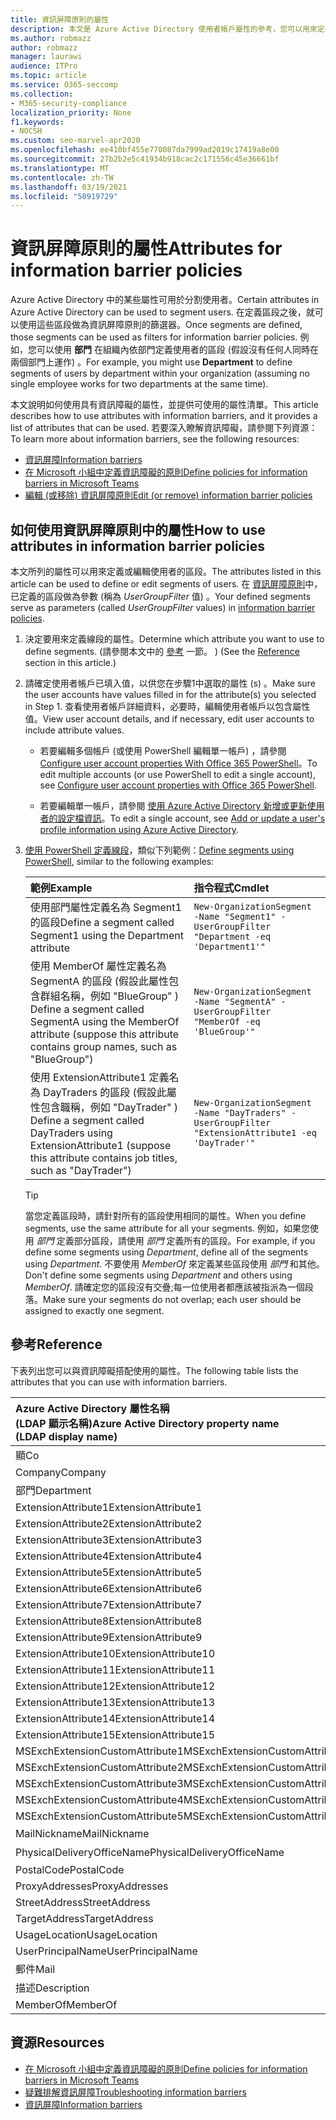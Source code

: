 ```yaml
---
title: 資訊屏障原則的屬性
description: 本文是 Azure Active Directory 使用者帳戶屬性的參考，您可以用來定義資訊屏障段。
ms.author: robmazz
author: robmazz
manager: laurawi
audience: ITPro
ms.topic: article
ms.service: O365-seccomp
ms.collection:
- M365-security-compliance
localization_priority: None
f1.keywords:
- NOCSH
ms.custom: seo-marvel-apr2020
ms.openlocfilehash: ee410bf455e770087da7999ad2019c17419a8e00
ms.sourcegitcommit: 27b2b2e5c41934b918cac2c171556c45e36661bf
ms.translationtype: MT
ms.contentlocale: zh-TW
ms.lasthandoff: 03/19/2021
ms.locfileid: "50919729"
---
```

# <a name="attributes-for-information-barrier-policies"></a><span data-ttu-id="b797f-103">資訊屏障原則的屬性</span><span class="sxs-lookup"><span data-stu-id="b797f-103">Attributes for information barrier policies</span></span>

<span data-ttu-id="b797f-104">Azure Active Directory 中的某些屬性可用於分割使用者。</span><span class="sxs-lookup"><span data-stu-id="b797f-104">Certain attributes in Azure Active Directory can be used to segment users.</span></span> <span data-ttu-id="b797f-105">在定義區段之後，就可以使用這些區段做為資訊屏障原則的篩選器。</span><span class="sxs-lookup"><span data-stu-id="b797f-105">Once segments are defined, those segments can be used as filters for information barrier policies.</span></span> <span data-ttu-id="b797f-106">例如，您可以使用 **部門** 在組織內依部門定義使用者的區段 (假設沒有任何人同時在兩個部門上運作) 。</span><span class="sxs-lookup"><span data-stu-id="b797f-106">For example, you might use **Department** to define segments of users by department within your organization (assuming no single employee works for two departments at the same time).</span></span>

<span data-ttu-id="b797f-107">本文說明如何使用具有資訊障礙的屬性，並提供可使用的屬性清單。</span><span class="sxs-lookup"><span data-stu-id="b797f-107">This article describes how to use attributes with information barriers, and it provides a list of attributes that can be used.</span></span> <span data-ttu-id="b797f-108">若要深入瞭解資訊障礙，請參閱下列資源：</span><span class="sxs-lookup"><span data-stu-id="b797f-108">To learn more about information barriers, see the following resources:</span></span>

- [<span data-ttu-id="b797f-109">資訊屏障</span><span class="sxs-lookup"><span data-stu-id="b797f-109">Information barriers</span></span>](information-barriers.md)
- [<span data-ttu-id="b797f-110">在 Microsoft 小組中定義資訊障礙的原則</span><span class="sxs-lookup"><span data-stu-id="b797f-110">Define policies for information barriers in Microsoft Teams</span></span>](information-barriers-policies.md)
- [<span data-ttu-id="b797f-111">編輯 (或移除) 資訊屏障原則</span><span class="sxs-lookup"><span data-stu-id="b797f-111">Edit (or remove) information barrier policies</span></span>](information-barriers-edit-segments-policies.md)

## <a name="how-to-use-attributes-in-information-barrier-policies"></a><span data-ttu-id="b797f-112">如何使用資訊屏障原則中的屬性</span><span class="sxs-lookup"><span data-stu-id="b797f-112">How to use attributes in information barrier policies</span></span>

<span data-ttu-id="b797f-113">本文所列的屬性可以用來定義或編輯使用者的區段。</span><span class="sxs-lookup"><span data-stu-id="b797f-113">The attributes listed in this article can be used to define or edit segments of users.</span></span> <span data-ttu-id="b797f-114">在 [資訊屏障原則](information-barriers-policies.md)中，已定義的區段做為參數 (稱為 *UserGroupFilter* 值) 。</span><span class="sxs-lookup"><span data-stu-id="b797f-114">Your defined segments serve as parameters (called *UserGroupFilter* values) in [information barrier policies](information-barriers-policies.md).</span></span>

1. <span data-ttu-id="b797f-115">決定要用來定義線段的屬性。</span><span class="sxs-lookup"><span data-stu-id="b797f-115">Determine which attribute you want to use to define segments.</span></span> <span data-ttu-id="b797f-116"> (請參閱本文中的 [參考](#reference) 一節。 ) </span><span class="sxs-lookup"><span data-stu-id="b797f-116">(See the [Reference](#reference) section in this article.)</span></span>

2. <span data-ttu-id="b797f-117">請確定使用者帳戶已填入值，以供您在步驟1中選取的屬性 (s) 。</span><span class="sxs-lookup"><span data-stu-id="b797f-117">Make sure the user accounts have values filled in for the attribute(s) you selected in Step 1.</span></span> <span data-ttu-id="b797f-118">查看使用者帳戶詳細資料，必要時，編輯使用者帳戶以包含屬性值。</span><span class="sxs-lookup"><span data-stu-id="b797f-118">View user account details, and if necessary, edit user accounts to include attribute values.</span></span> 

    - <span data-ttu-id="b797f-119">若要編輯多個帳戶 (或使用 PowerShell 編輯單一帳戶) ，請參閱 [Configure user account properties With Office 365 PowerShell](../enterprise/configure-user-account-properties-with-microsoft-365-powershell.md)。</span><span class="sxs-lookup"><span data-stu-id="b797f-119">To edit multiple accounts (or use PowerShell to edit a single account), see [Configure user account properties with Office 365 PowerShell](../enterprise/configure-user-account-properties-with-microsoft-365-powershell.md).</span></span>

    - <span data-ttu-id="b797f-120">若要編輯單一帳戶，請參閱 [使用 Azure Active Directory 新增或更新使用者的設定檔資訊](/azure/active-directory/fundamentals/active-directory-users-profile-azure-portal)。</span><span class="sxs-lookup"><span data-stu-id="b797f-120">To edit a single account, see [Add or update a user's profile information using Azure Active Directory](/azure/active-directory/fundamentals/active-directory-users-profile-azure-portal).</span></span>

3. <span data-ttu-id="b797f-121">[使用 PowerShell 定義線段](information-barriers-policies.md#define-segments-using-powershell)，類似下列範例：</span><span class="sxs-lookup"><span data-stu-id="b797f-121">[Define segments using PowerShell](information-barriers-policies.md#define-segments-using-powershell), similar to the following examples:</span></span>

    |<span data-ttu-id="b797f-122">**範例**</span><span class="sxs-lookup"><span data-stu-id="b797f-122">**Example**</span></span>|<span data-ttu-id="b797f-123">**指令程式**</span><span class="sxs-lookup"><span data-stu-id="b797f-123">**Cmdlet**</span></span>|
    |:----------|:---------|
    | <span data-ttu-id="b797f-124">使用部門屬性定義名為 Segment1 的區段</span><span class="sxs-lookup"><span data-stu-id="b797f-124">Define a segment called Segment1 using the Department attribute</span></span> | `New-OrganizationSegment -Name "Segment1" -UserGroupFilter "Department -eq 'Department1'"` |
    | <span data-ttu-id="b797f-125">使用 MemberOf 屬性定義名為 SegmentA 的區段 (假設此屬性包含群組名稱，例如 "BlueGroup" ) </span><span class="sxs-lookup"><span data-stu-id="b797f-125">Define a segment called SegmentA using the MemberOf attribute (suppose this attribute contains group names, such as "BlueGroup")</span></span> | `New-OrganizationSegment -Name "SegmentA" -UserGroupFilter "MemberOf -eq 'BlueGroup'"` |
    | <span data-ttu-id="b797f-126">使用 ExtensionAttribute1 定義名為 DayTraders 的區段 (假設此屬性包含職稱，例如 "DayTrader" ) </span><span class="sxs-lookup"><span data-stu-id="b797f-126">Define a segment called DayTraders using ExtensionAttribute1 (suppose this attribute contains job titles, such as "DayTrader")</span></span> | `New-OrganizationSegment -Name "DayTraders" -UserGroupFilter "ExtensionAttribute1 -eq 'DayTrader'"` |

    > [!TIP]
    > <span data-ttu-id="b797f-127">當您定義區段時，請針對所有的區段使用相同的屬性。</span><span class="sxs-lookup"><span data-stu-id="b797f-127">When you define segments, use the same attribute for all your segments.</span></span> <span data-ttu-id="b797f-128">例如，如果您使用 *部門* 定義部分區段，請使用 *部門* 定義所有的區段。</span><span class="sxs-lookup"><span data-stu-id="b797f-128">For example, if you define some segments using *Department*, define all of the segments using *Department*.</span></span> <span data-ttu-id="b797f-129">不要使用 *MemberOf* 來定義某些區段使用 *部門* 和其他。</span><span class="sxs-lookup"><span data-stu-id="b797f-129">Don't define some segments using *Department* and others using *MemberOf*.</span></span> <span data-ttu-id="b797f-130">請確定您的區段沒有交疊;每一位使用者都應該被指派為一個段落。</span><span class="sxs-lookup"><span data-stu-id="b797f-130">Make sure your segments do not overlap; each user should be assigned to exactly one segment.</span></span>

## <a name="reference"></a><span data-ttu-id="b797f-131">參考</span><span class="sxs-lookup"><span data-stu-id="b797f-131">Reference</span></span>

<span data-ttu-id="b797f-132">下表列出您可以與資訊障礙搭配使用的屬性。</span><span class="sxs-lookup"><span data-stu-id="b797f-132">The following table lists the attributes that you can use with information barriers.</span></span>

|<span data-ttu-id="b797f-133">**Azure Active Directory 屬性名稱 <br/> (LDAP 顯示名稱)**</span><span class="sxs-lookup"><span data-stu-id="b797f-133">**Azure Active Directory property name<br/>(LDAP display name)**</span></span>|<span data-ttu-id="b797f-134">**Exchange 屬性名稱**</span><span class="sxs-lookup"><span data-stu-id="b797f-134">**Exchange property name**</span></span>|
|:---------------------------------------------------------------|:-------------------------|
| <span data-ttu-id="b797f-135">顯</span><span class="sxs-lookup"><span data-stu-id="b797f-135">Co</span></span> | <span data-ttu-id="b797f-136">顯</span><span class="sxs-lookup"><span data-stu-id="b797f-136">Co</span></span> |
| <span data-ttu-id="b797f-137">Company</span><span class="sxs-lookup"><span data-stu-id="b797f-137">Company</span></span> | <span data-ttu-id="b797f-138">Company</span><span class="sxs-lookup"><span data-stu-id="b797f-138">Company</span></span> |
| <span data-ttu-id="b797f-139">部門</span><span class="sxs-lookup"><span data-stu-id="b797f-139">Department</span></span> | <span data-ttu-id="b797f-140">部門</span><span class="sxs-lookup"><span data-stu-id="b797f-140">Department</span></span> |
| <span data-ttu-id="b797f-141">ExtensionAttribute1</span><span class="sxs-lookup"><span data-stu-id="b797f-141">ExtensionAttribute1</span></span> | <span data-ttu-id="b797f-142">CustomAttribute1</span><span class="sxs-lookup"><span data-stu-id="b797f-142">CustomAttribute1</span></span> |
| <span data-ttu-id="b797f-143">ExtensionAttribute2</span><span class="sxs-lookup"><span data-stu-id="b797f-143">ExtensionAttribute2</span></span> | <span data-ttu-id="b797f-144">CustomAttribute2</span><span class="sxs-lookup"><span data-stu-id="b797f-144">CustomAttribute2</span></span> |
| <span data-ttu-id="b797f-145">ExtensionAttribute3</span><span class="sxs-lookup"><span data-stu-id="b797f-145">ExtensionAttribute3</span></span> | <span data-ttu-id="b797f-146">CustomAttribute3</span><span class="sxs-lookup"><span data-stu-id="b797f-146">CustomAttribute3</span></span> |
| <span data-ttu-id="b797f-147">ExtensionAttribute4</span><span class="sxs-lookup"><span data-stu-id="b797f-147">ExtensionAttribute4</span></span> | <span data-ttu-id="b797f-148">CustomAttribute4</span><span class="sxs-lookup"><span data-stu-id="b797f-148">CustomAttribute4</span></span> |
| <span data-ttu-id="b797f-149">ExtensionAttribute5</span><span class="sxs-lookup"><span data-stu-id="b797f-149">ExtensionAttribute5</span></span> | <span data-ttu-id="b797f-150">CustomAttribute5</span><span class="sxs-lookup"><span data-stu-id="b797f-150">CustomAttribute5</span></span> |
| <span data-ttu-id="b797f-151">ExtensionAttribute6</span><span class="sxs-lookup"><span data-stu-id="b797f-151">ExtensionAttribute6</span></span> | <span data-ttu-id="b797f-152">CustomAttribute6</span><span class="sxs-lookup"><span data-stu-id="b797f-152">CustomAttribute6</span></span> |
| <span data-ttu-id="b797f-153">ExtensionAttribute7</span><span class="sxs-lookup"><span data-stu-id="b797f-153">ExtensionAttribute7</span></span> | <span data-ttu-id="b797f-154">CustomAttribute7</span><span class="sxs-lookup"><span data-stu-id="b797f-154">CustomAttribute7</span></span> |
| <span data-ttu-id="b797f-155">ExtensionAttribute8</span><span class="sxs-lookup"><span data-stu-id="b797f-155">ExtensionAttribute8</span></span> | <span data-ttu-id="b797f-156">CustomAttribute8</span><span class="sxs-lookup"><span data-stu-id="b797f-156">CustomAttribute8</span></span> |
| <span data-ttu-id="b797f-157">ExtensionAttribute9</span><span class="sxs-lookup"><span data-stu-id="b797f-157">ExtensionAttribute9</span></span> | <span data-ttu-id="b797f-158">CustomAttribute9</span><span class="sxs-lookup"><span data-stu-id="b797f-158">CustomAttribute9</span></span> |
| <span data-ttu-id="b797f-159">ExtensionAttribute10</span><span class="sxs-lookup"><span data-stu-id="b797f-159">ExtensionAttribute10</span></span> | <span data-ttu-id="b797f-160">CustomAttribute10</span><span class="sxs-lookup"><span data-stu-id="b797f-160">CustomAttribute10</span></span> |
| <span data-ttu-id="b797f-161">ExtensionAttribute11</span><span class="sxs-lookup"><span data-stu-id="b797f-161">ExtensionAttribute11</span></span> | <span data-ttu-id="b797f-162">CustomAttribute11</span><span class="sxs-lookup"><span data-stu-id="b797f-162">CustomAttribute11</span></span> |
| <span data-ttu-id="b797f-163">ExtensionAttribute12</span><span class="sxs-lookup"><span data-stu-id="b797f-163">ExtensionAttribute12</span></span> | <span data-ttu-id="b797f-164">CustomAttribute12</span><span class="sxs-lookup"><span data-stu-id="b797f-164">CustomAttribute12</span></span> |
| <span data-ttu-id="b797f-165">ExtensionAttribute13</span><span class="sxs-lookup"><span data-stu-id="b797f-165">ExtensionAttribute13</span></span> | <span data-ttu-id="b797f-166">CustomAttribute13</span><span class="sxs-lookup"><span data-stu-id="b797f-166">CustomAttribute13</span></span> |
| <span data-ttu-id="b797f-167">ExtensionAttribute14</span><span class="sxs-lookup"><span data-stu-id="b797f-167">ExtensionAttribute14</span></span> | <span data-ttu-id="b797f-168">CustomAttribute14</span><span class="sxs-lookup"><span data-stu-id="b797f-168">CustomAttribute14</span></span> |
| <span data-ttu-id="b797f-169">ExtensionAttribute15</span><span class="sxs-lookup"><span data-stu-id="b797f-169">ExtensionAttribute15</span></span> | <span data-ttu-id="b797f-170">CustomAttribute15</span><span class="sxs-lookup"><span data-stu-id="b797f-170">CustomAttribute15</span></span> |
| <span data-ttu-id="b797f-171">MSExchExtensionCustomAttribute1</span><span class="sxs-lookup"><span data-stu-id="b797f-171">MSExchExtensionCustomAttribute1</span></span> | <span data-ttu-id="b797f-172">ExtensionCustomAttribute1</span><span class="sxs-lookup"><span data-stu-id="b797f-172">ExtensionCustomAttribute1</span></span> |
| <span data-ttu-id="b797f-173">MSExchExtensionCustomAttribute2</span><span class="sxs-lookup"><span data-stu-id="b797f-173">MSExchExtensionCustomAttribute2</span></span> | <span data-ttu-id="b797f-174">ExtensionCustomAttribute2</span><span class="sxs-lookup"><span data-stu-id="b797f-174">ExtensionCustomAttribute2</span></span> |
| <span data-ttu-id="b797f-175">MSExchExtensionCustomAttribute3</span><span class="sxs-lookup"><span data-stu-id="b797f-175">MSExchExtensionCustomAttribute3</span></span> | <span data-ttu-id="b797f-176">ExtensionCustomAttribute3</span><span class="sxs-lookup"><span data-stu-id="b797f-176">ExtensionCustomAttribute3</span></span> |
| <span data-ttu-id="b797f-177">MSExchExtensionCustomAttribute4</span><span class="sxs-lookup"><span data-stu-id="b797f-177">MSExchExtensionCustomAttribute4</span></span> | <span data-ttu-id="b797f-178">ExtensionCustomAttribute4</span><span class="sxs-lookup"><span data-stu-id="b797f-178">ExtensionCustomAttribute4</span></span> |
| <span data-ttu-id="b797f-179">MSExchExtensionCustomAttribute5</span><span class="sxs-lookup"><span data-stu-id="b797f-179">MSExchExtensionCustomAttribute5</span></span> | <span data-ttu-id="b797f-180">ExtensionCustomAttribute5</span><span class="sxs-lookup"><span data-stu-id="b797f-180">ExtensionCustomAttribute5</span></span> |
| <span data-ttu-id="b797f-181">MailNickname</span><span class="sxs-lookup"><span data-stu-id="b797f-181">MailNickname</span></span> | <span data-ttu-id="b797f-182">別名</span><span class="sxs-lookup"><span data-stu-id="b797f-182">Alias</span></span> |
| <span data-ttu-id="b797f-183">PhysicalDeliveryOfficeName</span><span class="sxs-lookup"><span data-stu-id="b797f-183">PhysicalDeliveryOfficeName</span></span> | <span data-ttu-id="b797f-184">辦公室</span><span class="sxs-lookup"><span data-stu-id="b797f-184">Office</span></span> |
| <span data-ttu-id="b797f-185">PostalCode</span><span class="sxs-lookup"><span data-stu-id="b797f-185">PostalCode</span></span> | <span data-ttu-id="b797f-186">PostalCode</span><span class="sxs-lookup"><span data-stu-id="b797f-186">PostalCode</span></span> |
| <span data-ttu-id="b797f-187">ProxyAddresses</span><span class="sxs-lookup"><span data-stu-id="b797f-187">ProxyAddresses</span></span> | <span data-ttu-id="b797f-188">EmailAddresses</span><span class="sxs-lookup"><span data-stu-id="b797f-188">EmailAddresses</span></span> |
| <span data-ttu-id="b797f-189">StreetAddress</span><span class="sxs-lookup"><span data-stu-id="b797f-189">StreetAddress</span></span> | <span data-ttu-id="b797f-190">StreetAddress</span><span class="sxs-lookup"><span data-stu-id="b797f-190">StreetAddress</span></span> |
| <span data-ttu-id="b797f-191">TargetAddress</span><span class="sxs-lookup"><span data-stu-id="b797f-191">TargetAddress</span></span> | <span data-ttu-id="b797f-192">ExternalEmailAddress</span><span class="sxs-lookup"><span data-stu-id="b797f-192">ExternalEmailAddress</span></span> |
| <span data-ttu-id="b797f-193">UsageLocation</span><span class="sxs-lookup"><span data-stu-id="b797f-193">UsageLocation</span></span> | <span data-ttu-id="b797f-194">UsageLocation</span><span class="sxs-lookup"><span data-stu-id="b797f-194">UsageLocation</span></span> |
| <span data-ttu-id="b797f-195">UserPrincipalName</span><span class="sxs-lookup"><span data-stu-id="b797f-195">UserPrincipalName</span></span> | <span data-ttu-id="b797f-196">UserPrincipalName</span><span class="sxs-lookup"><span data-stu-id="b797f-196">UserPrincipalName</span></span> |
| <span data-ttu-id="b797f-197">郵件</span><span class="sxs-lookup"><span data-stu-id="b797f-197">Mail</span></span> | <span data-ttu-id="b797f-198">WindowsEmailAddress</span><span class="sxs-lookup"><span data-stu-id="b797f-198">WindowsEmailAddress</span></span> |
| <span data-ttu-id="b797f-199">描述</span><span class="sxs-lookup"><span data-stu-id="b797f-199">Description</span></span> | <span data-ttu-id="b797f-200">描述</span><span class="sxs-lookup"><span data-stu-id="b797f-200">Description</span></span> |
| <span data-ttu-id="b797f-201">MemberOf</span><span class="sxs-lookup"><span data-stu-id="b797f-201">MemberOf</span></span> | <span data-ttu-id="b797f-202">MemberOfGroup</span><span class="sxs-lookup"><span data-stu-id="b797f-202">MemberOfGroup</span></span> |

## <a name="resources"></a><span data-ttu-id="b797f-203">資源</span><span class="sxs-lookup"><span data-stu-id="b797f-203">Resources</span></span>

- [<span data-ttu-id="b797f-204">在 Microsoft 小組中定義資訊障礙的原則</span><span class="sxs-lookup"><span data-stu-id="b797f-204">Define policies for information barriers in Microsoft Teams</span></span>](information-barriers-policies.md)
- [<span data-ttu-id="b797f-205">疑難排解資訊屏障</span><span class="sxs-lookup"><span data-stu-id="b797f-205">Troubleshooting information barriers</span></span>](information-barriers-troubleshooting.md)
- [<span data-ttu-id="b797f-206">資訊屏障</span><span class="sxs-lookup"><span data-stu-id="b797f-206">Information barriers</span></span>](information-barriers.md)